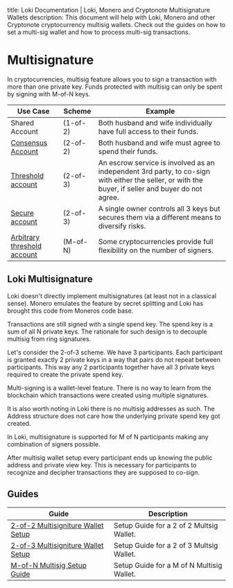 title: Loki Documentation | Loki, Monero and Cryptonote Multisignature Wallets
description: This document will help with Loki, Monero and other Cryptonote cryptocurrency multisig wallets. Check out the guides on how to set a multi-sig wallet and how to process multi-sig transactions.

# Multisignature
In cryptocurrencies, multisig feature allows you to sign a transaction with more than one private key. Funds protected with multisig can only be spent by signing with M-of-N keys.

| **Use Case**                                                           	| **Scheme**   	| **Example**                                                                                                                                            	|
|---------------------------------------------------------------------	|----------	|----------------------------------------------------------------------------------------------------------------------------------------------------	|
| Shared Account                                                      	| (1-of-2) 	| Both husband and wife individually have full access to their funds.                                                                                	|
| [Consensus Account](../Wallets/CliWallet/2of2Multisig.md)           	| (2-of-2) 	| Both husband and wife must agree to spend their funds.                                                                                             	|
| [Threshold account](../Wallets/CliWallet/2of3Multisig.md)           	| (2-of-3) 	| An escrow service is involved as an independent 3rd party, to co-sign with either the seller, or with the buyer, if seller and buyer do not agree. 	|
| [Secure account](../Wallets/CliWallet/2of3Multisig.md)              	| (2-of-3) 	| A single owner controls all 3 keys but secures them via a different means to diversify risks.                                                      	|
| [Arbitrary threshold account](../Wallets/CliWallet/MofNMultisig.md) 	| (M-of-N) 	| Some cryptocurrencies provide full flexibility on the number of signers.                                                                           	|

## Loki Multisignature

Loki doesn't directly implement multisignatures (at least not in a classical sense). Monero emulates the feature by secret splitting and Loki has brought this code from Moneros code base.

Transactions are still signed with a single spend key. The spend key is a sum of all N private keys. The rationale for such design is to decouple multisig from ring signatures.

Let's consider the 2-of-3 scheme. We have 3 participants. Each participant is granted exactly 2 private keys in a way that pairs do not repeat between participants. This way any 2 participants together have all 3 private keys required to create the private spend key.

Multi-signing is a wallet-level feature. There is no way to learn from the blockchain which transactions were created using multiple signatures.

It is also worth noting in Loki there is no multisig addresses as such. The Address structure does not care how the underlying private spend key got created.

In Loki, multisignature is supported for M of N participants making any combination of signers possible.

After multisig wallet setup every participant ends up knowing the public address and private view key. This is necessary for participants to recognize and decipher transactions they are supposed to co-sign.

## Guides

| Guide                                                                      	| Description                               	|
|----------------------------------------------------------------------------	|-------------------------------------------	|
| [2-of-2 Multisigniture Wallet Setup](../Wallets/CliWallet/2of2Multisig.md) 	| Setup Guide for a 2 of 2 Multsig Wallet.  	|
| [2-of-3 Multisigniture Wallet Setup](../Wallets/CliWallet/2of3Multisig.md) 	| Setup Guide for a 2 of 3 Multsig Wallet.  	|
| [M-of-N Multisig Setup Guide](../Wallets/CliWallet/MofNMultisig.md)        	| Setup Guide for a M of N Multisig Wallet. 	|